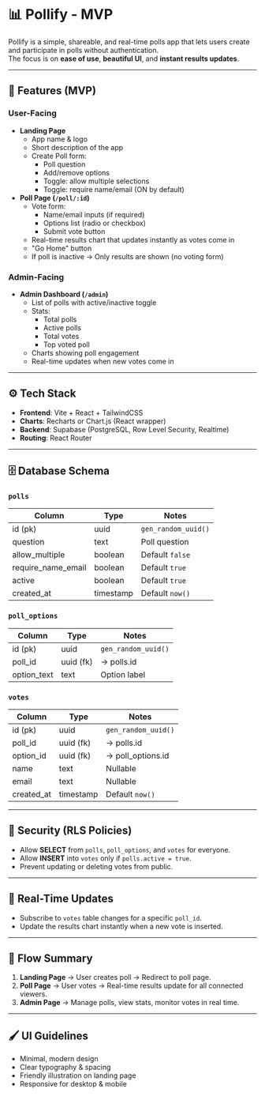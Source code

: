 # 📊 Pollify - MVP

Pollify is a simple, shareable, and real-time polls app that lets users create and participate in polls without authentication.  
The focus is on **ease of use**, **beautiful UI**, and **instant results updates**.

---

## 🚀 Features (MVP)

### User-Facing
- **Landing Page**
  - App name & logo
  - Short description of the app
  - Create Poll form:
    - Poll question
    - Add/remove options
    - Toggle: allow multiple selections
    - Toggle: require name/email (ON by default)
- **Poll Page (`/poll/:id`)**
  - Vote form:
    - Name/email inputs (if required)
    - Options list (radio or checkbox)
    - Submit vote button
  - Real-time results chart that updates instantly as votes come in
  - "Go Home" button
  - If poll is inactive → Only results are shown (no voting form)

### Admin-Facing
- **Admin Dashboard (`/admin`)**
  - List of polls with active/inactive toggle
  - Stats:
    - Total polls
    - Active polls
    - Total votes
    - Top voted poll
  - Charts showing poll engagement
  - Real-time updates when new votes come in

---

## ⚙️ Tech Stack

- **Frontend**: Vite + React + TailwindCSS  
- **Charts**: Recharts or Chart.js (React wrapper)  
- **Backend**: Supabase (PostgreSQL, Row Level Security, Realtime)  
- **Routing**: React Router  

---

## 🗄 Database Schema

### `polls`
| Column              | Type      | Notes |
|---------------------|-----------|-------|
| id (pk)             | uuid      | `gen_random_uuid()` |
| question            | text      | Poll question |
| allow_multiple      | boolean   | Default `false` |
| require_name_email  | boolean   | Default `true` |
| active              | boolean   | Default `true` |
| created_at          | timestamp | Default `now()` |

### `poll_options`
| Column     | Type      | Notes |
|------------|-----------|-------|
| id (pk)    | uuid      | `gen_random_uuid()` |
| poll_id    | uuid (fk) | → polls.id |
| option_text| text      | Option label |

### `votes`
| Column     | Type      | Notes |
|------------|-----------|-------|
| id (pk)    | uuid      | `gen_random_uuid()` |
| poll_id    | uuid (fk) | → polls.id |
| option_id  | uuid (fk) | → poll_options.id |
| name       | text      | Nullable |
| email      | text      | Nullable |
| created_at | timestamp | Default `now()` |

---

## 🔐 Security (RLS Policies)
- Allow **SELECT** from `polls`, `poll_options`, and `votes` for everyone.
- Allow **INSERT** into `votes` only if `polls.active = true`.
- Prevent updating or deleting votes from public.

---

## 🔄 Real-Time Updates
- Subscribe to `votes` table changes for a specific `poll_id`.
- Update the results chart instantly when a new vote is inserted.

---

## 📍 Flow Summary

1. **Landing Page** → User creates poll → Redirect to poll page.
2. **Poll Page** → User votes → Real-time results update for all connected viewers.
3. **Admin Page** → Manage polls, view stats, monitor votes in real time.

---

## 🖌 UI Guidelines
- Minimal, modern design
- Clear typography & spacing
- Friendly illustration on landing page
- Responsive for desktop & mobile
